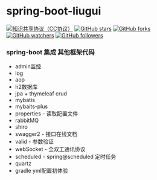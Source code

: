 # spring-boot-liugui

[![知识共享协议（CC协议）](https://img.shields.io/badge/License-Creative%20Commons-DC3D24.svg)](https://creativecommons.org/licenses/by-nc-sa/4.0/deed.zh)
[![GitHub stars]()](https://github.com/Idonyouname/spring-boot-liugui/stargazers)
[![GitHub forks]()](https://github.com/Idonyouname/spring-boot-liugui/fork)
[![GitHub watchers]()](https://github.com/Idonyouname/spring-boot-liugui/watchers)
[![GitHub followers]()](https://github.com/Idonyouname)  

### spring-boot 集成 其他框架代码   
  * admin监控   
  * log   
  * aop   
  * h2数据库   
  * jpa + thymeleaf crud    
  * mybatis    
  * mybaits-plus    
  * properties - 读取配置文件   
  * rabbitMQ    
  * shiro    
  * swagger2 - 接口在线文档     
  * valid - 参数验证
  * webSocket - 全双工通讯协议
  * scheduled - spring@scheduled 定时任务
  * quartz
  * gradle yml配置初体验
